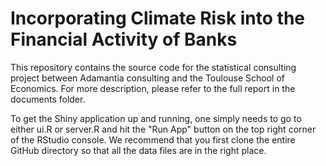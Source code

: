 # Incorporating Climate Risk into the Financial Activity of Banks

This repository contains the source code for the statistical consulting project between Adamantia consulting and the Toulouse School of Economics. For more description, please refer to the full report in the documents folder. 

To get the Shiny application up and running, one simply needs to go to either ui.R or server.R and hit the "Run App" button on the top right corner of the RStudio console. We recommend that you first clone the entire GitHub directory so that all the data files are in the right place. 